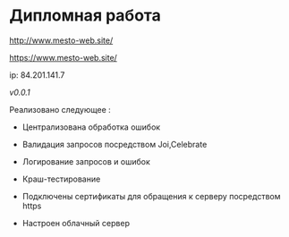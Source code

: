 <h1>Дипломная работа</h1>

http://www.mesto-web.site/

https://www.mesto-web.site/

ip: 84.201.141.7

*v0.0.1*

Реализовано следующее :

- Централизована обработка ошибок

- Валидация запросов посредством Joi,Celebrate

- Логирование запросов и ошибок

- Краш-тестирование

- Подключены сертификаты для обращения к серверу посредством https

- Настроен облачный сервер
